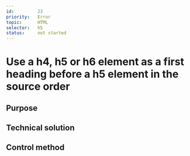 ```yaml
---
id:         23
priority:   Error
topic:      HTML
selector:   h5
status:     not started
---
```


# Use a h4, h5 or h6 element as a first heading before a h5 element in the source order

## Purpose

## Technical solution

## Control method

